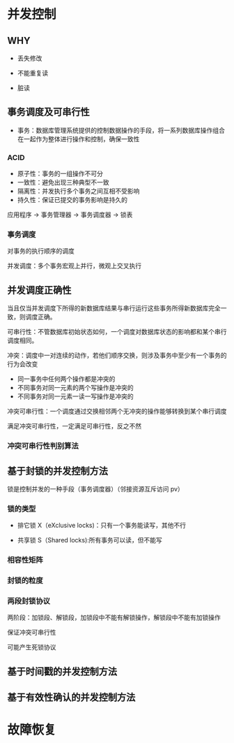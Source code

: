 
# 并发控制

## WHY

* 丢失修改

* 不能重复读

* 脏读

## 事务调度及可串行性

* 事务：数据库管理系统提供的控制数据操作的手段，将一系列数据库操作组合在一起作为整体进行操作和控制，确保一致性

### ACID

* 原子性：事务的一组操作不可分
* 一致性：避免出现三种典型不一致
* 隔离性：并发执行多个事务之间互相不受影响
* 持久性：保证已提交的事务影响是持久的


应用程序 -> 事务管理器 -> 事务调度器 -> 锁表

### 事务调度

对事务的执行顺序的调度

并发调度：多个事务宏观上并行，微观上交叉执行


## 并发调度正确性

当且仅当并发调度下所得的新数据库结果与串行运行这些事务所得新数据库完全一致，则调度正确。

可串行性：不管数据库初始状态如何，一个调度对数据库状态的影响都和某个串行调度相同。

冲突：调度中一对连续的动作，若他们顺序交换，则涉及事务中至少有一个事务的行为会改变

* 同一事务中任何两个操作都是冲突的
* 不同事务对同一元素的两个写操作是冲突的
* 不同事务对同一元素一读一写操作是冲突的

冲突可串行性：一个调度通过交换相邻两个无冲突的操作能够转换到某个串行调度

满足冲突可串行性，一定满足可串行性，反之不然

### 冲突可串行性判别算法

## 基于封锁的并发控制方法

锁是控制并发的一种手段（事务调度器）（邻接资源互斥访问 pv）


### 锁的类型

* 排它锁 X（eXclusive locks)：只有一个事务能读写，其他不行

* 共享锁 S（Shared locks):所有事务可以读，但不能写

### 相容性矩阵


### 封锁的粒度

### 两段封锁协议

两阶段：加锁段、解锁段，加锁段中不能有解锁操作，解锁段中不能有加锁操作

保证冲突可串行性


可能产生死锁协议



## 基于时间戳的并发控制方法

## 基于有效性确认的并发控制方法

# 故障恢复